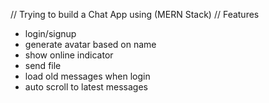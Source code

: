 // Trying to build a Chat App using (MERN Stack) 
// Features 
   * login/signup
   * generate avatar based on name 
   * show online indicator 
   * send file 
   * load old messages when login 
   * auto scroll to latest messages 